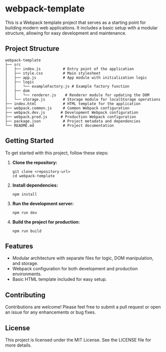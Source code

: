# webpack-template

This is a Webpack template project that serves as a starting point for building modern web applications. It includes a basic setup with a modular structure, allowing for easy development and maintenance.

## Project Structure

```
webpack-template
├── src
│   ├── index.js          # Entry point of the application
│   ├── style.css         # Main stylesheet
│   ├── app.js            # App module with initialization logic
│   ├── logic
│   │   └── exampleFactory.js # Example factory function
│   ├── dom
│   │   └── renderer.js    # Renderer module for updating the DOM
│   └── storage.js        # Storage module for localStorage operations
├── index.html            # HTML template for the application
├── webpack.common.js     # Common Webpack configuration
├── webpack.dev.js       # Development Webpack configuration
├── webpack.prod.js      # Production Webpack configuration
├── package.json          # Project metadata and dependencies
└── README.md             # Project documentation
```

## Getting Started

To get started with this project, follow these steps:

1. **Clone the repository:**

   ```
   git clone <repository-url>
   cd webpack-template
   ```

2. **Install dependencies:**

   ```
   npm install
   ```

3. **Run the development server:**

   ```
   npm run dev
   ```

4. **Build the project for production:**
   ```
   npm run build
   ```

## Features

- Modular architecture with separate files for logic, DOM manipulation, and storage.
- Webpack configuration for both development and production environments.
- Basic HTML template included for easy setup.

## Contributing

Contributions are welcome! Please feel free to submit a pull request or open an issue for any enhancements or bug fixes.

## License

This project is licensed under the MIT License. See the LICENSE file for more details.
